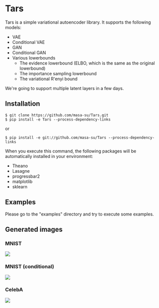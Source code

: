 # Tars
Tars is a simple variational autoencoder library. It supports the following models:
* VAE
* Conditional VAE
* GAN
* Conditional GAN
* Various lowerbounds
  * The evidence lowerbound (ELBO, which is the same as the original lowerbound)
  * The importance sampling lowerbound 
  * The variational R\'enyi bound

We're going to support multiple latent layers in a few days.

## Installation
```
$ git clone https://github.com/masa-su/Tars.git
$ pip install -e Tars --process-dependency-links
```
or
```
$ pip install -e git://github.com/masa-su/Tars --process-dependency-links
```
When you execute this command, the following packages will be automatically installed in your environment:
* Theano
* Lasagne
* progressbar2
* matplotlib
* sklearn

## Examples
Please go to the "examples" directory and try to execute some examples.

## Generated images
### MNIST
![](https://github.com/masa-su/Tars/blob/master/examples/mnist.jpg?raw=true)
### MNIST (conditional)
![](https://github.com/masa-su/Tars/blob/master/examples/mnist_conditional.jpg?raw=true)
### CelebA
![](https://github.com/masa-su/Tars/blob/master/examples/celeba.jpg?raw=true)
